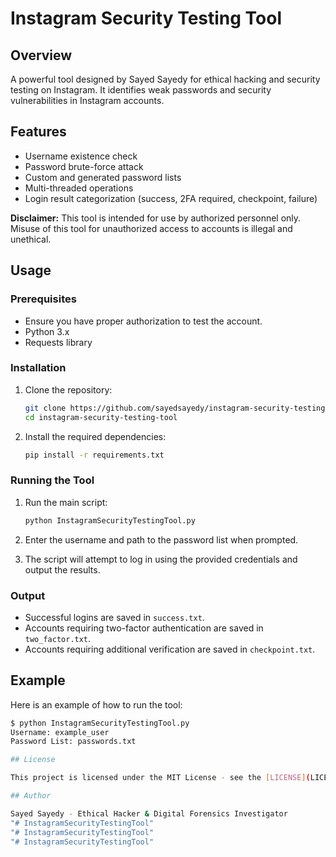 # Instagram Security Testing Tool

## Overview
A powerful tool designed by Sayed Sayedy for ethical hacking and security testing on Instagram. It identifies weak passwords and security vulnerabilities in Instagram accounts.

## Features
- Username existence check
- Password brute-force attack
- Custom and generated password lists
- Multi-threaded operations
- Login result categorization (success, 2FA required, checkpoint, failure)

**Disclaimer:** This tool is intended for use by authorized personnel only. Misuse of this tool for unauthorized access to accounts is illegal and unethical.

## Usage

### Prerequisites

- Ensure you have proper authorization to test the account.
- Python 3.x
- Requests library

### Installation

1. Clone the repository:
    ```bash
    git clone https://github.com/sayedsayedy/instagram-security-testing-tool.git
    cd instagram-security-testing-tool
    ```

2. Install the required dependencies:
    ```bash
    pip install -r requirements.txt
    ```

### Running the Tool

1. Run the main script:
    ```bash
    python InstagramSecurityTestingTool.py
    ```

2. Enter the username and path to the password list when prompted.

3. The script will attempt to log in using the provided credentials and output the results.

### Output

- Successful logins are saved in `success.txt`.
- Accounts requiring two-factor authentication are saved in `two_factor.txt`.
- Accounts requiring additional verification are saved in `checkpoint.txt`.

## Example

Here is an example of how to run the tool:

```bash
$ python InstagramSecurityTestingTool.py
Username: example_user
Password List: passwords.txt

## License

This project is licensed under the MIT License - see the [LICENSE](LICENSE) file for details.

## Author

Sayed Sayedy - Ethical Hacker & Digital Forensics Investigator
"# InstagramSecurityTestingTool" 
"# InstagramSecurityTestingTool" 
"# InstagramSecurityTestingTool" 
